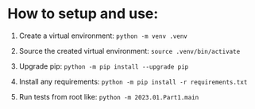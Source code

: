# How to setup and use:

1. Create a virtual environment:
```python -m venv .venv```<br>

1. Source the created virtual environment:
```source .venv/bin/activate```<br>

1. Upgrade pip:
```python -m pip install --upgrade pip```<br>

1. Install any requirements:
```python -m pip install -r requirements.txt```<br>

1. Run tests from root like:
``` python -m 2023.01.Part1.main ``` <br>
